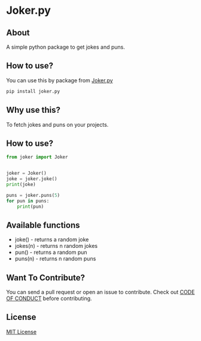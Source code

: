 # Joker.py

## About

A simple python package to get jokes and puns.

## How to use?

You can use this by package from [Joker.py](https://pypi.org/project/joker.py/)

```sh
pip install joker.py
```

## Why use this?

To fetch jokes and puns on your projects.

## How to use?

```py
from joker import Joker


joker = Joker()
joke = joker.joke()
print(joke)

puns = joker.puns(5)
for pun in puns:
    print(pun)

```

## Available functions

- joke() - returns a random joke
- jokes(n) - returns n random jokes
- pun() - returns a random pun
- puns(n) - returns n random puns

## Want To Contribute?

You can send a pull request or open an issue to contribute.
Check out [CODE OF CONDUCT](CODE_OF_CONDUCT.md) before contributing.

## License

[MIT License](LICENSE)
